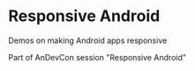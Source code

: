 Responsive Android
==================

Demos on making Android apps responsive

Part of AnDevCon session "Responsive Android"
